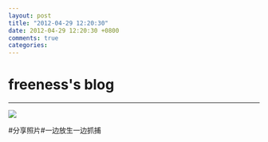 ```yaml
---
layout: post
title: "2012-04-29 12:20:30"
date: 2012-04-29 12:20:30 +0800
comments: true
categories: 
---
```


# freeness's blog

----------

![](http://okqmqrbgo.bkt.clouddn.com/201204291220301.jpg)

>
\#分享照片\#一边放生一边抓捕